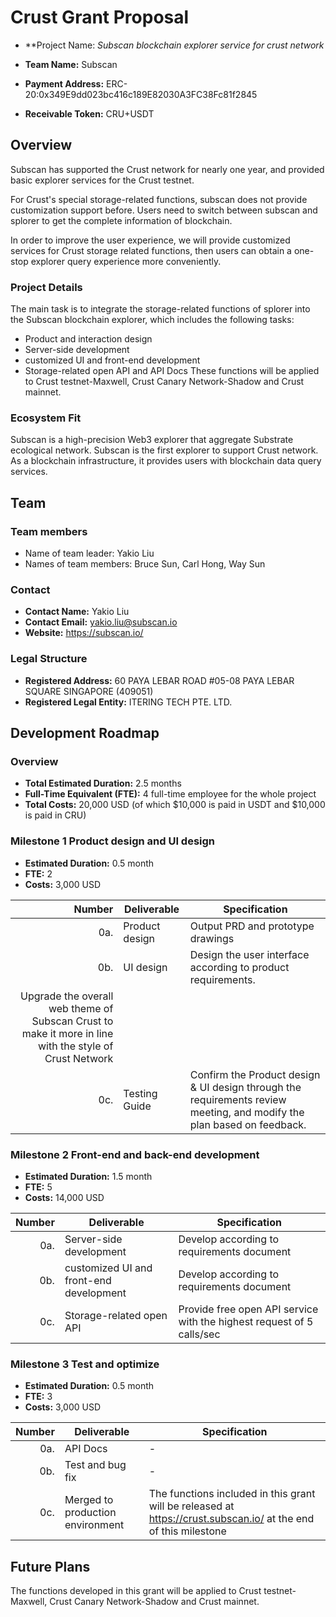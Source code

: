 # Crust Grant Proposal

- **Project Name: *Subscan blockchain explorer service for crust network*

- **Team Name:** Subscan

- **Payment Address:** ERC-20:0x349E9dd023bc416c189E82030A3FC38Fc81f2845

- **Receivable Token:** CRU+USDT

## Overview

Subscan has supported the Crust network for nearly one year, and provided basic explorer services for the Crust testnet.

For Crust's special storage-related functions, subscan does not provide customization support before. Users need to switch between subscan and splorer to get the complete information of blockchain.

In order to improve the user experience, we will provide customized services for Crust storage related functions, then users can obtain a one-stop explorer query experience more conveniently.

### Project Details 

The main task is to integrate the storage-related functions of splorer into the Subscan blockchain explorer, which includes the following tasks:
* Product and interaction design
* Server-side development
* customized UI and front-end development
* Storage-related open API and API Docs
These functions will be applied to Crust testnet-Maxwell, Crust Canary Network-Shadow and Crust mainnet.

### Ecosystem Fit 

Subscan is a high-precision Web3 explorer that aggregate Substrate ecological network. Subscan is the first explorer to support Crust network. As a blockchain infrastructure, it provides users with blockchain data query services.

## Team

### Team members
* Name of team leader: Yakio Liu
* Names of team members: Bruce Sun, Carl Hong, Way Sun

### Contact
* **Contact Name:** Yakio Liu
* **Contact Email:** yakio.liu@subscan.io
* **Website:** https://subscan.io/

### Legal Structure 
* **Registered Address:** 60 PAYA LEBAR ROAD #05-08 PAYA LEBAR SQUARE SINGAPORE (409051)
* **Registered Legal Entity:** ITERING TECH PTE. LTD.


## Development Roadmap

### Overview
* **Total Estimated Duration:** 2.5 months
* **Full-Time Equivalent (FTE):** 4 full-time employee for the whole project
* **Total Costs:** 20,000 USD (of which $10,000 is paid in USDT and $10,000 is paid in CRU)

### Milestone 1 Product design and UI design
* **Estimated Duration:** 0.5 month
* **FTE:**  2
* **Costs:** 3,000 USD

| Number | Deliverable | Specification |
| -----: | ----------- | ------------- |
| 0a. | Product design | Output PRD and prototype drawings|
| 0b. | UI design | Design the user interface according to product requirements.
Upgrade the overall web theme of Subscan Crust to make it more in line with the style of Crust Network |
| 0c. | Testing Guide | Confirm the Product design & UI design through the requirements review meeting, and modify the plan based on feedback. | 


### Milestone 2 Front-end and back-end development

* **Estimated Duration:** 1.5 month
* **FTE:**  5
* **Costs:** 14,000 USD

| Number | Deliverable | Specification |
| -----: | ----------- | ------------- |
| 0a. | Server-side development | Develop according to requirements document |
| 0b. | customized UI and front-end development | Develop according to requirements document |
| 0c. | Storage-related open API | Provide free open API service with the highest request of 5 calls/sec | 


### Milestone 3 Test and optimize

* **Estimated Duration:** 0.5 month
* **FTE:**  3
* **Costs:**  3,000 USD

| Number | Deliverable | Specification |
| -----: | ----------- | ------------- |
| 0a. | API Docs | - |
| 0b. | Test and bug fix | - |
| 0c. | Merged to production environment | The functions included in this grant will be released at https://crust.subscan.io/ at the end of this milestone | 


## Future Plans

The functions developed in this grant will be applied to Crust testnet-Maxwell, Crust Canary Network-Shadow and Crust mainnet.

